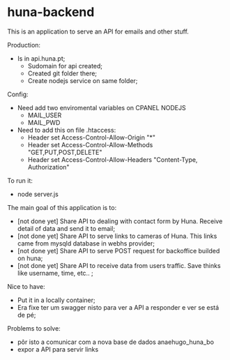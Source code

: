 # huna-backend
This is an application to serve an API for emails and other stuff.

Production:
 - Is in api.huna.pt;
    - Sudomain for api created;
    - Created git folder there;
    - Create nodejs service on same folder;

Config:
- Need add two enviromental variables on CPANEL NODEJS
    - MAIL_USER
    - MAIL_PWD
- Need to add this on file .htaccess:
    - Header set Access-Control-Allow-Origin "*"
    - Header set Access-Control-Allow-Methods "GET,PUT,POST,DELETE"
    - Header set Access-Control-Allow-Headers "Content-Type, Authorization"

To run it:
 - node server.js

The main goal of this application is to:
- [not done yet] Share API to dealing with contact form by Huna. Receive detail of data and send it to email;
- [not done yet] Share API to serve links to cameras of Huna. This links came from mysqld database in webhs provider;
- [not done yet] Share API to serve POST request for backoffice builded on huna;
- [not done yet] Share API to receive data from  users traffic. Save thinks like username, time, etc.. ;

Nice to have:
- Put it in a locally container;
- Era fixe ter um swagger nisto para ver a API a responder e ver se está de pé;

Problems to solve:
- pôr isto a comunicar com a nova base de dados anaehugo_huna_bo
- expor a API para servir links
